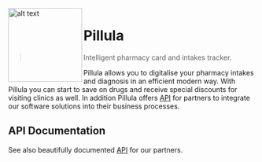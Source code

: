<img align="left" width="150" height="150" alt="alt text" src="https://psv4.userapi.com/c848228/u200750608/docs/d10/1a38eab4fcfe/green.png?extra=4zPknNBlCGquOLHwt24U5iDh0KnL0StD9kZ52qziQGOT6AsISJT7gFj9E9zvFwYlWKtfaCD8CYdFi7Z4CE3XbuGxJraAGmnPjh__4O63NGjq1OTquBs5pWuxnxG97trAd35J2KBxIx3Awq2Aa6_A9zzesLk">

# Pillula
> Intelligent pharmacy card and intakes tracker.  

Pillula allows you to digitalise your pharmacy intakes and diagnosis in an efficient modern way. With Pillula you can start to save on drugs and receive special discounts for visiting clinics as well. In addition Pillula offers [API](https://documenter.getpostman.com/view/5101760/RzZ1r3Jn) for partners to integrate our software solutions into their business processes.

## API Documentation
See also beautifully documented [API](https://documenter.getpostman.com/view/5101760/RzZ1r3Jn) for our partners.
